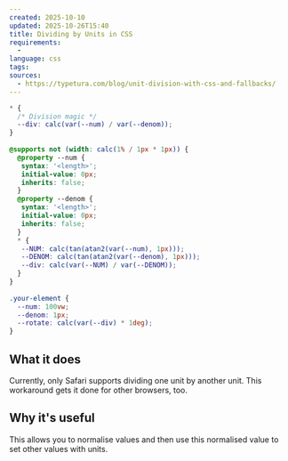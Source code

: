 ```yaml
---
created: 2025-10-10
updated: 2025-10-26T15:40
title: Dividing by Units in CSS
requirements:
  - 
language: css
tags:
sources:
  - https://typetura.com/blog/unit-division-with-css-and-fallbacks/
---
```


```css
* {  
  /* Division magic */  
  --div: calc(var(--num) / var(--denom));  
}  
  
@supports not (width: calc(1% / 1px * 1px)) {  
  @property --num {  
   syntax: '<length>';  
   initial-value: 0px;  
   inherits: false;  
  }  
  @property --denom {  
   syntax: '<length>';  
   initial-value: 0px;  
   inherits: false;  
  }  
  * {  
   --NUM: calc(tan(atan2(var(--num), 1px)));  
   --DENOM: calc(tan(atan2(var(--denom), 1px)));  
   --div: calc(var(--NUM) / var(--DENOM));  
  }  
}   
  
.your-element {  
  --num: 100vw;  
  --denom: 1px;  
  --rotate: calc(var(--div) * 1deg);
}
```

## What it does

Currently, only Safari supports dividing one unit by another unit. This workaround gets it done for other browsers, too.


## Why it's useful

This allows you to normalise values and then use this normalised value to set other values with units.